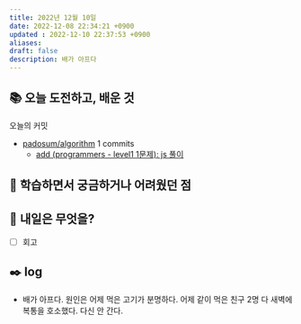 ```yaml
---
title: 2022년 12월 10일
date: 2022-12-08 22:34:21 +0900
updated : 2022-12-10 22:37:53 +0900
aliases:
draft: false
description: 배가 아프다
---
```


## 📚 오늘 도전하고, 배운 것

<!-- commit -->
오늘의 커밋
- [padosum/algorithm](https://github.com/padosum/algorithm) 1 commits
  - [add (programmers - level1 1문제): js 풀이](https://github.com/padosum/algorithm/commit/1f16db064408fce97feb0dc987c3c2dcffddb096)
<!-- commitstop -->

## 🤔 학습하면서 궁금하거나 어려웠던 점

## 🌅 내일은 무엇을?

- [ ] 회고

## ✒️ log

- 배가 아프다. 원인은 어제 먹은 고기가 분명하다. 어제 같이 먹은 친구 2명 다 새벽에 복통을 호소했다. 다신 안 간다.

